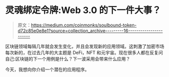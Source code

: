 # 灵魂绑定令牌:Web 3.0 的下一件大事？

> 原文：<https://medium.com/coinmonks/soulbound-token-d72c85e0e8e1?source=collection_archive---------16----------------------->

区块链领域每隔几年就会发生变化，并且会发现新的应用领域。这刺激了加密市场每次新的，在过去几年的大主题是 DeFi，NFT 和元宇宙。现在很多人都在反复问自己:区块链的下一个用例是什么？下一波采用会带来什么应用？

今天，我想向你介绍一个潜在的应用程序。